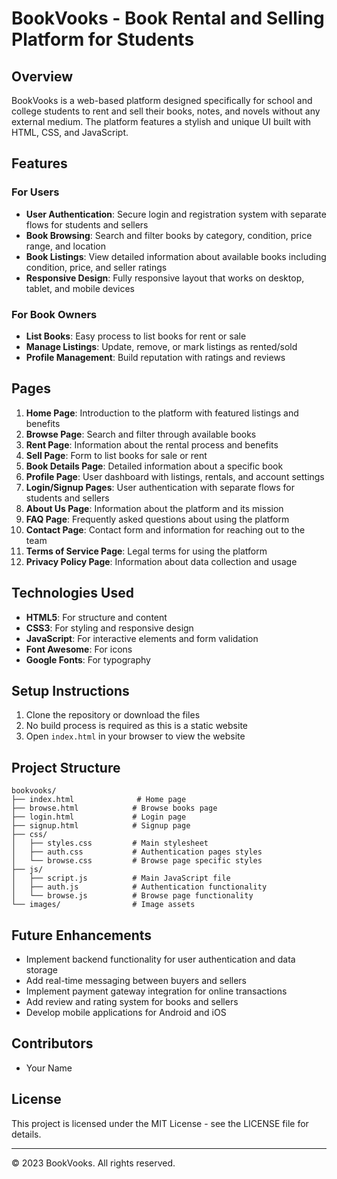 # BookVooks - Book Rental and Selling Platform for Students

## Overview
BookVooks is a web-based platform designed specifically for school and college students to rent and sell their books, notes, and novels without any external medium. The platform features a stylish and unique UI built with HTML, CSS, and JavaScript.

## Features

### For Users
- **User Authentication**: Secure login and registration system with separate flows for students and sellers
- **Book Browsing**: Search and filter books by category, condition, price range, and location
- **Book Listings**: View detailed information about available books including condition, price, and seller ratings
- **Responsive Design**: Fully responsive layout that works on desktop, tablet, and mobile devices

### For Book Owners
- **List Books**: Easy process to list books for rent or sale
- **Manage Listings**: Update, remove, or mark listings as rented/sold
- **Profile Management**: Build reputation with ratings and reviews

## Pages
1. **Home Page**: Introduction to the platform with featured listings and benefits
2. **Browse Page**: Search and filter through available books
3. **Rent Page**: Information about the rental process and benefits
4. **Sell Page**: Form to list books for sale or rent
5. **Book Details Page**: Detailed information about a specific book
6. **Profile Page**: User dashboard with listings, rentals, and account settings
7. **Login/Signup Pages**: User authentication with separate flows for students and sellers
8. **About Us Page**: Information about the platform and its mission
9. **FAQ Page**: Frequently asked questions about using the platform
10. **Contact Page**: Contact form and information for reaching out to the team
11. **Terms of Service Page**: Legal terms for using the platform
12. **Privacy Policy Page**: Information about data collection and usage

## Technologies Used
- **HTML5**: For structure and content
- **CSS3**: For styling and responsive design
- **JavaScript**: For interactive elements and form validation
- **Font Awesome**: For icons
- **Google Fonts**: For typography

## Setup Instructions

1. Clone the repository or download the files
2. No build process is required as this is a static website
3. Open `index.html` in your browser to view the website

## Project Structure

```
bookvooks/
├── index.html              # Home page
├── browse.html            # Browse books page
├── login.html             # Login page
├── signup.html            # Signup page
├── css/
│   ├── styles.css         # Main stylesheet
│   ├── auth.css           # Authentication pages styles
│   └── browse.css         # Browse page specific styles
├── js/
│   ├── script.js          # Main JavaScript file
│   ├── auth.js            # Authentication functionality
│   └── browse.js          # Browse page functionality
└── images/                # Image assets
```

## Future Enhancements
- Implement backend functionality for user authentication and data storage
- Add real-time messaging between buyers and sellers
- Implement payment gateway integration for online transactions
- Add review and rating system for books and sellers
- Develop mobile applications for Android and iOS

## Contributors
- Your Name

## License
This project is licensed under the MIT License - see the LICENSE file for details.

---

© 2023 BookVooks. All rights reserved.